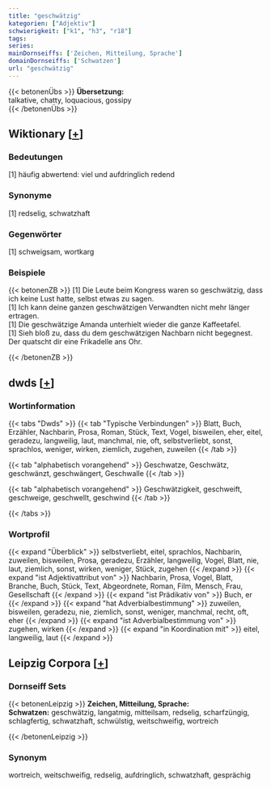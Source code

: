 ```yaml
---
title: "geschwätzig"
kategorien: ["Adjektiv"]
schwierigkeit: ["k1", "h3", "r18"]
tags:
series:
mainDornseiffs: ['Zeichen, Mitteilung, Sprache']
domainDornseiffs: ['Schwatzen']
url: "geschwätzig"
---
```


{{< betonenÜbs >}}
**Übersetzung:**  
talkative, chatty, loquacious, gossipy  
{{< /betonenÜbs >}}

## Wiktionary [[+](https://de.wiktionary.org/wiki/geschwätzig)]

### Bedeutungen
[1] häufig abwertend: viel und aufdringlich redend  

### Synonyme
[1] redselig, schwatzhaft  

### Gegenwörter
[1] schweigsam, wortkarg  

### Beispiele
{{< betonenZB >}}
[1] Die Leute beim Kongress waren so geschwätzig, dass ich keine Lust hatte, selbst etwas zu sagen.  
[1] Ich kann deine ganzen geschwätzigen Verwandten nicht mehr länger ertragen.  
[1] Die geschwätzige Amanda unterhielt wieder die ganze Kaffeetafel.  
[1] Sieh bloß zu, dass du dem geschwätzigen Nachbarn nicht begegnest. Der quatscht dir eine Frikadelle ans Ohr.  

{{< /betonenZB >}}


## dwds [[+](https://www.dwds.de/wb/geschwätzig)]

### Wortinformation
{{< tabs "Dwds" >}}
{{< tab "Typische Verbindungen" >}}
Blatt, Buch, Erzähler, Nachbarin, Prosa, Roman, Stück, Text, Vogel, bisweilen, eher, eitel, geradezu, langweilig, laut, manchmal, nie, oft, selbstverliebt, sonst, sprachlos, weniger, wirken, ziemlich, zugehen, zuweilen
{{< /tab >}}

{{< tab "alphabetisch vorangehend" >}}
Geschwatze, Geschwätz, geschwänzt, geschwängert, Geschwalle
{{< /tab >}}

{{< tab "alphabetisch vorangehend" >}}
Geschwätzigkeit, geschweift, geschweige, geschwellt, geschwind
{{< /tab >}}

{{< /tabs >}}

### Wortprofil
{{< expand "Überblick" >}} selbstverliebt, eitel, sprachlos, Nachbarin, zuweilen, bisweilen, Prosa, geradezu, Erzähler, langweilig, Vogel, Blatt, nie, laut, ziemlich, sonst, wirken, weniger, Stück, zugehen {{< /expand >}}
{{< expand "ist Adjektivattribut von" >}} Nachbarin, Prosa, Vogel, Blatt, Branche, Buch, Stück, Text, Abgeordnete, Roman, Film, Mensch, Frau, Gesellschaft {{< /expand >}}
{{< expand "ist Prädikativ von" >}} Buch, er {{< /expand >}}
{{< expand "hat Adverbialbestimmung" >}} zuweilen, bisweilen, geradezu, nie, ziemlich, sonst, weniger, manchmal, recht, oft, eher {{< /expand >}}
{{< expand "ist Adverbialbestimmung von" >}} zugehen, wirken {{< /expand >}}
{{< expand "in Koordination mit" >}} eitel, langweilig, laut {{< /expand >}}

## Leipzig Corpora [[+](https://corpora.uni-leipzig.de/en/res?word=geschwätzig&corpusId=deu_newscrawl-public_2018)]

### Dornseiff Sets
{{< betonenLeipzig >}}
**Zeichen, Mitteilung, Sprache:**  
**Schwatzen:** geschwätzig, langatmig, mitteilsam, redselig, scharfzüngig, schlagfertig, schwatzhaft, schwülstig, weitschweifig, wortreich  

{{< /betonenLeipzig >}}

### Synonym
wortreich, weitschweifig, redselig, aufdringlich, schwatzhaft, gesprächig

